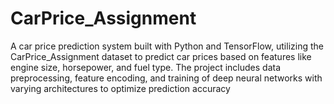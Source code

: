 # CarPrice_Assignment
A car price prediction system built with Python and TensorFlow, utilizing the CarPrice_Assignment dataset to predict car prices based on features like engine size, horsepower, and fuel type. The project includes data preprocessing, feature encoding, and training of deep neural networks with varying architectures to optimize prediction accuracy
